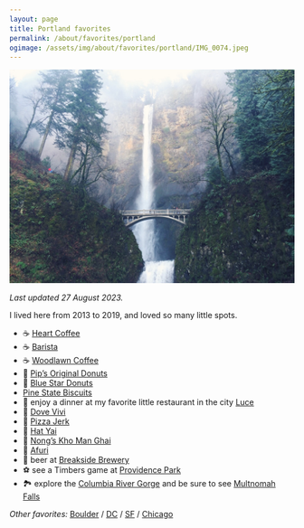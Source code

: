 ```yaml
---
layout: page
title: Portland favorites
permalink: /about/favorites/portland
ogimage: /assets/img/about/favorites/portland/IMG_0074.jpeg
---
```

<img src="/assets/img/about/favorites/portland/IMG_0074.jpeg" alt="Multnomah Falls" />

_Last updated 27 August 2023._

I lived here from 2013 to 2019, and loved so many little spots.

- ☕️ [Heart Coffee](https://maps.apple.com/?address=2211%20E%20Burnside%20St,%20Portland,%20OR%2097214,%20United%20States&auid=9079577799699969003&ll=45.523004,-122.643193&lsp=9902&q=Heart)
- ☕️ [Barista](https://maps.apple.com/?address=823%20NW%2023rd%20Ave,%20Portland,%20OR%2097210,%20United%20States&auid=11237019928319126106&ll=45.528774,-122.698830&lsp=9902&q=Barista)
- ☕️ [Woodlawn Coffee](https://maps.apple.com/?address=808%20NE%20Dekum%20St,%20Portland,%20OR%20%2097211,%20United%20States&auid=11270584199129585823&ll=45.571594,-122.657145&lsp=9902&q=Woodlawn%20Coffee%20and%20Pastry)
- 🍩 [Pip’s Original Donuts](https://maps.apple.com/?address=4759%20NE%20Fremont%20St,%20Portland,%20OR%20%2097213,%20United%20States&auid=6799778759693220062&ll=45.548448,-122.613848&lsp=9902&q=Pip's%20Original%20Doughnuts%20%26%20Chai)
- 🍩 [Blue Star Donuts](https://maps.apple.com/?address=3325%20SE%20Division%20St,%20Unit%201,%20Portland,%20OR%20%2097202,%20United%20States&auid=11204161612495146037&ll=45.504885,-122.631127&lsp=9902&q=Blue%20Star%20Donuts)
- [Pine State Biscuits](https://maps.apple.com/?address=2204%20NE%20Alberta%20St,%20Portland,%20OR%20%2097211,%20United%20States&auid=3174696719714096824&ll=45.558930,-122.642725&lsp=9902&q=Pine%20State%20Biscuits)
- 🍝 enjoy a dinner at my favorite little restaurant in the city [Luce](https://maps.apple.com/?address=2140%20E%20Burnside%20St,%20Portland,%20OR%20%2097214,%20United%20States&auid=18385022728770510638&ll=45.522652,-122.643614&lsp=9902&q=Luce)
- 🍕 [Dove Vivi](https://maps.apple.com/?address=2727%20NE%20Glisan,%20Portland,%20OR%2097232,%20United%20States&auid=11626900885274609637&ll=45.526705,-122.637687&lsp=9902&q=Dove%20Vivi)
- 🍕 [Pizza Jerk](https://maps.apple.com/?address=5028%20NE%2042nd%20Ave,%20Portland,%20OR%20%2097218,%20United%20States&auid=16410937448381942115&ll=45.559395,-122.620195&lsp=9902&q=Pizza%20Jerk)
- 🐓 [Hat Yai](https://maps.apple.com/?address=1605%20NE%20Killingsworth%20St,%20Portland,%20OR%20%2097211,%20United%20States&auid=16841132623740252116&ll=45.562884,-122.648964&lsp=9902&q=Hat%20Yai%20Restaurant)
- 🐓 [Nong’s Kho Man Ghai](https://maps.apple.com/?address=609%20SE%20Ankeny%20St,%20Unit%20C,%20Portland,%20OR%20%2097214,%20United%20States&auid=10074551116099932126&ll=45.522370,-122.659386&lsp=9902&q=Nong's%20Khao%20Man%20Gai)
- 🍜 [Afuri](https://maps.apple.com/?address=923%20SE%207th%20Ave,%20Portland,%20OR%20%2097214,%20United%20States&auid=6158893173613371304&ll=45.515974,-122.659044&lsp=9902&q=Afuri%20Izakaya)
- 🍻 beer at [Breakside Brewery](https://maps.apple.com/?address=820%20NE%20Dekum%20St,%20Portland,%20OR%2097211,%20United%20States&auid=23089384799060284&ll=45.571558,-122.656848&lsp=9902&q=Breakside%20Brewery)
- ⚽️ see a Timbers game at [Providence Park](https://maps.apple.com/?address=1844%20SW%20Morrison,%20Portland,%20OR%2097205,%20United%20States&auid=260646893140858031&ll=45.521511,-122.691804&lsp=9902&q=Providence%20Park)
- 🏞️ explore the [Columbia River Gorge](https://maps.apple.com/?address=902%20Wasco%20Ave,%20Unit%20200,%20Hood%20River,%20OR%2097031,%20United%20States&auid=17668512798426624431&ll=45.711582,-121.519845&lsp=9902&q=Columbia%20River%20Gorge%20National%20Scenic%20Area) and be sure to see [Multnomah Falls](https://maps.apple.com/?address=53000%20E%20Historic%20Columbia%20River%20Hwy,%20Bridal%20Veil,%20OR%2097010,%20United%20States&auid=5339870131706337991&ll=45.575901,-122.115140&lsp=9902&q=Multnomah%20Falls)

_Other favorites:_ [Boulder](/about/favorites/boulder) / [DC](/about/favorites/washington-dc) / [SF](/about/favorites/san-francisco) / [Chicago](/about/favorites/chicago)